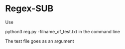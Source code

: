 # Regex-SUB

Use 

python3 reg.py -filname_of_test.txt in the command line 

The test file goes as an argument
